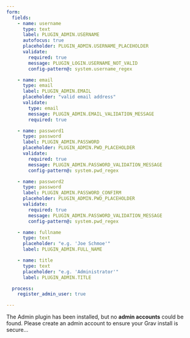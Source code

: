 ```yaml
---
form:
  fields:
    - name: username
      type: text
      label: PLUGIN_ADMIN.USERNAME
      autofocus: true
      placeholder: PLUGIN_ADMIN.USERNAME_PLACEHOLDER
      validate:
        required: true
        message: PLUGIN_LOGIN.USERNAME_NOT_VALID
        config-pattern@: system.username_regex

    - name: email
      type: email
      label: PLUGIN_ADMIN.EMAIL
      placeholder: "valid email address"
      validate:
        type: email
        message: PLUGIN_ADMIN.EMAIL_VALIDATION_MESSAGE
        required: true

    - name: password1
      type: password
      label: PLUGIN_ADMIN.PASSWORD
      placeholder: PLUGIN_ADMIN.PWD_PLACEHOLDER
      validate:
        required: true
        message: PLUGIN_ADMIN.PASSWORD_VALIDATION_MESSAGE
        config-pattern@: system.pwd_regex

    - name: password2
      type: password
      label: PLUGIN_ADMIN.PASSWORD_CONFIRM
      placeholder: PLUGIN_ADMIN.PWD_PLACEHOLDER
      validate:
        required: true
        message: PLUGIN_ADMIN.PASSWORD_VALIDATION_MESSAGE
        config-pattern@: system.pwd_regex

    - name: fullname
      type: text
      placeholder: "e.g. 'Joe Schmoe'"
      label: PLUGIN_ADMIN.FULL_NAME

    - name: title
      type: text
      placeholder: "e.g. 'Administrator'"
      label: PLUGIN_ADMIN.TITLE

  process:
    register_admin_user: true

---
```


The Admin plugin has been installed, but no **admin accounts** could be found. Please create an admin account to ensure your Grav install is secure...
